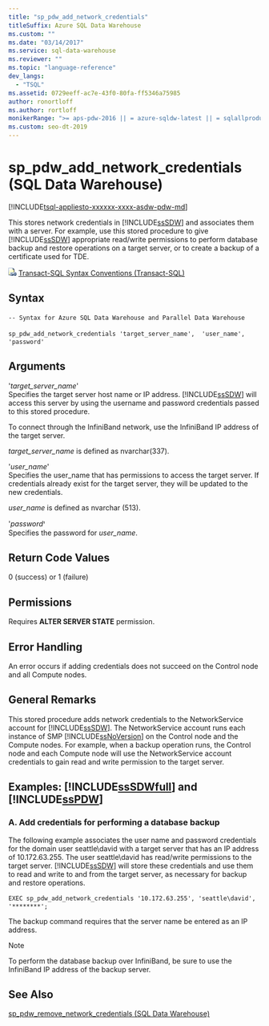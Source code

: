 ```yaml
---
title: "sp_pdw_add_network_credentials"
titleSuffix: Azure SQL Data Warehouse
ms.custom: ""
ms.date: "03/14/2017"
ms.service: sql-data-warehouse
ms.reviewer: ""
ms.topic: "language-reference"
dev_langs: 
  - "TSQL"
ms.assetid: 0729eeff-ac7e-43f0-80fa-ff5346a75985
author: ronortloff
ms.author: rortloff
monikerRange: ">= aps-pdw-2016 || = azure-sqldw-latest || = sqlallproducts-allversions"
ms.custom: seo-dt-2019
---
```

# sp_pdw_add_network_credentials (SQL Data Warehouse)
[!INCLUDE[tsql-appliesto-xxxxxx-xxxx-asdw-pdw-md](../../includes/tsql-appliesto-xxxxxx-xxxx-asdw-pdw-md.md)]

  This stores network credentials in [!INCLUDE[ssSDW](../../includes/sssdw-md.md)] and associates them with a server. For example, use this stored procedure to give [!INCLUDE[ssSDW](../../includes/sssdw-md.md)] appropriate read/write permissions to perform database backup and restore operations on a target server, or to create a backup of a certificate used for TDE.  
  
 ![Topic link icon](../../database-engine/configure-windows/media/topic-link.gif "Topic link icon") [Transact-SQL Syntax Conventions &#40;Transact-SQL&#41;](../../t-sql/language-elements/transact-sql-syntax-conventions-transact-sql.md)  
  
## Syntax  
  
```  
-- Syntax for Azure SQL Data Warehouse and Parallel Data Warehouse  
  
sp_pdw_add_network_credentials 'target_server_name',  'user_name', ꞌpasswordꞌ  
```  
  
## Arguments  
 '*target_server_name*'  
 Specifies the target server host name or IP address. [!INCLUDE[ssSDW](../../includes/sssdw-md.md)] will access this server by using the username and password credentials passed to this stored procedure.  
  
 To connect through the InfiniBand network, use the InfiniBand IP address of the target server.  
  
 *target_server_name* is defined as nvarchar(337).  
  
 '*user_name*'  
 Specifies the user_name that has permissions to access the target server. If credentials already exist for the target server, they will be updated to the new credentials.  
  
 *user_name* is defined as nvarchar (513).  
  
 '*password*ꞌ  
 Specifies the password for *user_name*.  
  
## Return Code Values  
 0 (success) or 1 (failure)  
  
## Permissions  
 Requires **ALTER SERVER STATE** permission.  
  
## Error Handling  
 An error occurs if adding credentials does not succeed on the Control node and all Compute nodes.  
  
## General Remarks  
 This stored procedure adds network credentials to the NetworkService account for [!INCLUDE[ssSDW](../../includes/sssdw-md.md)]. The NetworkService account runs each instance of SMP [!INCLUDE[ssNoVersion](../../includes/ssnoversion-md.md)] on the Control node and the Compute nodes. For example, when a backup operation runs, the Control node and each Compute node will use the NetworkService account credentials to gain read and write permission to the target server.  
  
## Examples: [!INCLUDE[ssSDWfull](../../includes/sssdwfull-md.md)] and [!INCLUDE[ssPDW](../../includes/sspdw-md.md)]  
  
### A. Add credentials for performing a database backup  
 The following example associates the user name and password credentials for the domain user seattle\david with a target server that has an IP address of 10.172.63.255. The user seattle\david has read/write permissions to the target server. [!INCLUDE[ssSDW](../../includes/sssdw-md.md)] will store these credentials and use them to read and write to and from the target server, as necessary for backup and restore operations.  
  
```  
EXEC sp_pdw_add_network_credentials '10.172.63.255', 'seattle\david', '********';  
```  
  
 The backup command requires that the server name be entered as an IP address.  
  
> [!NOTE]  
>  To perform the database backup over InfiniBand, be sure to use the InfiniBand IP address of the backup server.  
  
## See Also  
 [sp_pdw_remove_network_credentials &#40;SQL Data Warehouse&#41;](../../relational-databases/system-stored-procedures/sp-pdw-remove-network-credentials-sql-data-warehouse.md)  
  
  


